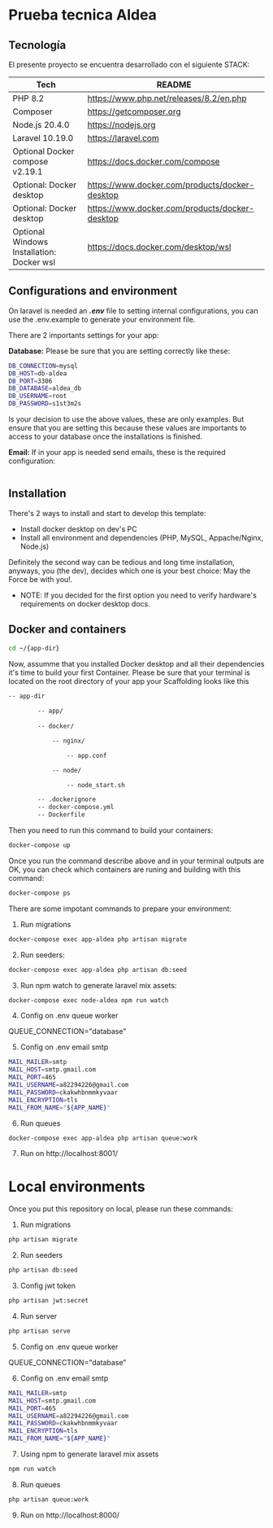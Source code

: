 
# Prueba tecnica Aldea

## Tecnología

El presente proyecto se encuentra desarrollado con el siguiente STACK:

| Tech | README |
| ------ | ------ |
| PHP 8.2 | https://www.php.net/releases/8.2/en.php|
| Composer | https://getcomposer.org|
| Node.js 20.4.0 | https://nodejs.org|
| Laravel 10.19.0 | https://laravel.com|
| Optional Docker compose v2.19.1 | https://docs.docker.com/compose|
| Optional: Docker desktop | https://www.docker.com/products/docker-desktop|
| Optional: Docker desktop | https://www.docker.com/products/docker-desktop|
| Optional Windows Installation: Docker wsl | https://docs.docker.com/desktop/wsl|


## Configurations and environment

On laravel is needed an ***.env*** file to setting internal configurations, you can use the .env.example to generate your environment file.  

There are 2 importants settings for your app:  

**Database:** Please be sure that you are setting correctly like these:

```sh
DB_CONNECTION=mysql
DB_HOST=db-aldea
DB_PORT=3306
DB_DATABASE=aldea_db
DB_USERNAME=root
DB_PASSWORD=s1st3m2s
```  

Is your decision to use the above values, these are only examples. But ensure that you are setting this because these values are importants to access to your database once the installations is finished.  

**Email:** If in your app is needed send emails, these is the required configuration:

```sh

```  

## Installation

There's 2 ways to install and start to develop this template:

- Install docker desktop on dev's PC
- Install all environment and dependencies (PHP, MySQL, Appache/Nginx, Node.js)

Definitely the second way can be tedious and long time installation, anyways, you (the dev), decides which one is your best choice: May the Force be with you!.

- NOTE: If you decided for the first option you need to verify hardware's requirements on docker desktop docs.


## Docker and containers

```sh
cd ~/{app-dir}
```

Now, assumme that you installed Docker desktop and all their dependencies it's time to build your first Container. Please be sure that your terminal is located on the root directory of your app your Scaffolding looks like this  


```sh
-- app-dir  
    
        -- app/  
        
        -- docker/  

            -- nginx/  

                -- app.conf  

            -- node/  

                -- node_start.sh  

        -- .dockerignore  
        -- docker-compose.yml
        -- Dockerfile  
```

Then you need to run this command to build your containers:  

```sh
docker-compose up
```

Once you run the command describe above and in your terminal outputs are OK, you can check which containers are runing and building with this command:


```sh
docker-compose ps
```  

There are some impotant commands to prepare your environment:  

1. Run migrations 

```sh
docker-compose exec app-aldea php artisan migrate
```  

2. Run seeders:  

```sh
docker-compose exec app-aldea php artisan db:seed
```  

3. Run npm watch to generate laravel mix assets:  

```sh
docker-compose exec node-aldea npm run watch
```  

4. Config on .env queue worker

QUEUE_CONNECTION="database"

5. Config on .env email smtp

```sh
MAIL_MAILER=smtp
MAIL_HOST=smtp.gmail.com
MAIL_PORT=465
MAIL_USERNAME=a82294226@gmail.com 
MAIL_PASSWORD=ckakwhbnmmkyvaar
MAIL_ENCRYPTION=tls
MAIL_FROM_NAME="${APP_NAME}"
```  
6. Run queues

```sh
docker-compose exec app-aldea php artisan queue:work
```  


7. Run on 
http://localhost:8001/

# Local environments

Once you put this repository on local, please run these commands:

1. Run migrations 

```sh
php artisan migrate
```  

2. Run seeders 

```sh
php artisan db:seed
```  

3. Config jwt token

```sh
php artisan jwt:secret
```  

4. Run server

```sh
php artisan serve
```  

5. Config on .env queue worker

QUEUE_CONNECTION="database"

6. Config on .env email smtp

```sh
MAIL_MAILER=smtp
MAIL_HOST=smtp.gmail.com
MAIL_PORT=465
MAIL_USERNAME=a82294226@gmail.com 
MAIL_PASSWORD=ckakwhbnmmkyvaar
MAIL_ENCRYPTION=tls
MAIL_FROM_NAME="${APP_NAME}"
```  

7. Using npm to generate laravel mix assets
```sh
npm run watch
```  

8. Run queues

```sh
php artisan queue:work
```  

9. Run on 
http://localhost:8000/

